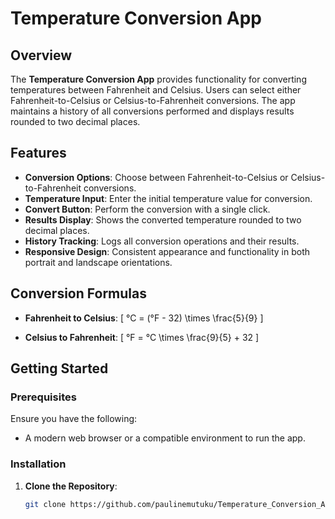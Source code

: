 # Temperature Conversion App

## Overview

The **Temperature Conversion App** provides functionality for converting temperatures between Fahrenheit and Celsius. Users can select either Fahrenheit-to-Celsius or Celsius-to-Fahrenheit conversions. The app maintains a history of all conversions performed and displays results rounded to two decimal places.

## Features

- **Conversion Options**: Choose between Fahrenheit-to-Celsius or Celsius-to-Fahrenheit conversions.
- **Temperature Input**: Enter the initial temperature value for conversion.
- **Convert Button**: Perform the conversion with a single click.
- **Results Display**: Shows the converted temperature rounded to two decimal places.
- **History Tracking**: Logs all conversion operations and their results.
- **Responsive Design**: Consistent appearance and functionality in both portrait and landscape orientations.

## Conversion Formulas

- **Fahrenheit to Celsius**:
  \[
  °C = (°F - 32) \times \frac{5}{9}
  \]

- **Celsius to Fahrenheit**:
  \[
  °F = °C \times \frac{9}{5} + 32
  \]

## Getting Started

### Prerequisites

Ensure you have the following:

- A modern web browser or a compatible environment to run the app.

### Installation

1. **Clone the Repository**:
   ```bash
   git clone https://github.com/paulinemutuku/Temperature_Conversion_App.git
